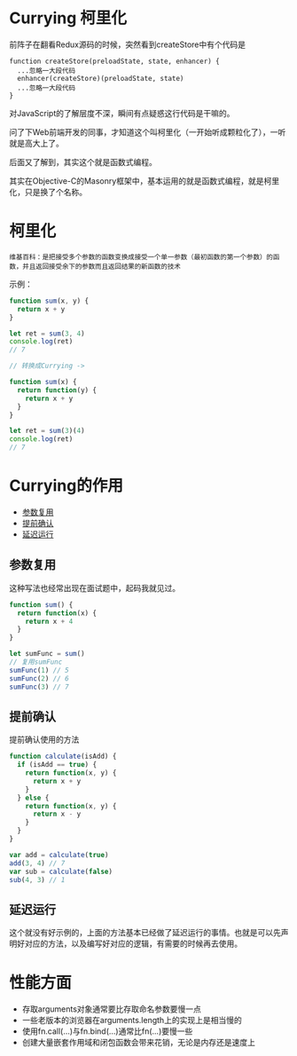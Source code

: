 # Currying 柯里化

前阵子在翻看Redux源码的时候，突然看到createStore中有个代码是
```
function createStore(preloadState, state, enhancer) {
  ...忽略一大段代码
  enhancer(createStore)(preloadState, state)
  ...忽略一大段代码
}
```
对JavaScript的了解层度不深，瞬间有点疑惑这行代码是干嘛的。

问了下Web前端开发的同事，才知道这个叫柯里化（一开始听成颗粒化了），一听就是高大上了。

后面又了解到，其实这个就是函数式编程。

其实在Objective-C的Masonry框架中，基本运用的就是函数式编程，就是柯里化，只是换了个名称。

# 柯里化
```
维基百科：是把接受多个参数的函数变换成接受一个单一参数（最初函数的第一个参数）的函数，并且返回接受余下的参数而且返回结果的新函数的技术
```

示例：
```JavaScript
function sum(x, y) {
  return x + y
}

let ret = sum(3, 4)
console.log(ret)
// 7

// 转换成Currying ->

function sum(x) {
  return function(y) {
    return x + y
  }
}

let ret = sum(3)(4)
console.log(ret)
// 7
```

# Currying的作用

- [参数复用](#参数复用)
- [提前确认](#提前确认)
- [延迟运行](#延迟运行)

## 参数复用
这种写法也经常出现在面试题中，起码我就见过。
```JavaScript
function sum() {
  return function(x) {
    return x + 4
  }
}

let sumFunc = sum()
// 复用sumFunc
sumFunc(1) // 5
sumFunc(2) // 6
sumFunc(3) // 7
```

## 提前确认
提前确认使用的方法
```JavaScript
function calculate(isAdd) {
  if (isAdd == true) {
    return function(x, y) {
      return x + y
    }
  } else {
    return function(x, y) {
      return x - y
    }
  }
}

var add = calculate(true)
add(3, 4) // 7
var sub = calculate(false)
sub(4, 3) // 1
```

## 延迟运行
这个就没有好示例的，上面的方法基本已经做了延迟运行的事情。也就是可以先声明好对应的方法，以及编写好对应的逻辑，有需要的时候再去使用。

# 性能方面

- 存取arguments对象通常要比存取命名参数要慢一点
- 一些老版本的浏览器在arguments.length上的实现上是相当慢的
- 使用fn.call(...)与fn.bind(...)通常比fn(...)要慢一些
- 创建大量嵌套作用域和闭包函数会带来花销，无论是内存还是速度上
